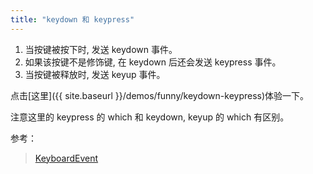 ```yaml
---
title: "keydown 和 keypress"
---
```


1. 当按键被按下时, 发送 keydown 事件。
1. 如果该按键不是修饰键, 在 keydown 后还会发送 keypress 事件。
1. 当按键被释放时, 发送 keyup 事件。

点击[这里]({{ site.baseurl }}/demos/funny/keydown-keypress)体验一下。

注意这里的 keypress 的 which 和 keydown, keyup 的 which 有区别。

参考：
> [Keyboard​Event](https://developer.mozilla.org/zh-CN/docs/Web/API/KeyboardEvent)